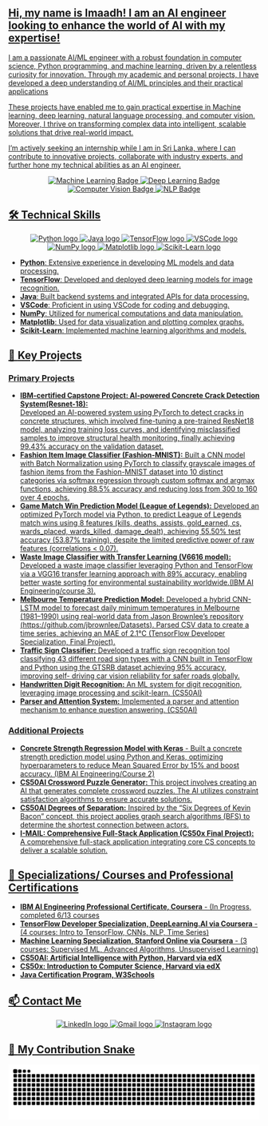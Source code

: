 <h2 align="left"><u>Hi, my name is Imaadh! I am an AI engineer looking to enhance the world of AI with my expertise!</u></h2>

<p align="left"><u>I am a passionate AI/ML engineer with a robust foundation in computer science, Python programming, and machine learning, driven by a relentless curiosity for innovation. Through my academic and personal projects, I have developed a deep understanding of AI/ML principles and their practical applications

These projects have enabled me to gain practical expertise in Machine learning, deep learning, natural language processing, and computer vision. Moreover, I thrive on transforming complex data into intelligent, scalable solutions that drive real-world impact.

I’m actively seeking an internship while I am in Sri Lanka, where I can contribute to innovative projects, collaborate with industry experts, and further hone my technical abilities as an AI engineer.

<div align="center">
  <img src="https://img.shields.io/badge/Machine%20Learning-Expert-blue" alt="Machine Learning Badge"/>
  <img src="https://img.shields.io/badge/Deep%20Learning-Expert-yellow" alt="Deep Learning Badge"/>
  <img src="https://img.shields.io/badge/Computer%20Vision-Expert-green" alt="Computer Vision Badge"/>
  <img src="https://img.shields.io/badge/NLP-Expert-red" alt="NLP Badge"/>
</div>

## 🛠️ <u>Technical Skills</u>
<div align="center">
  <img src="https://cdn.jsdelivr.net/gh/devicons/devicon/icons/python/python-original.svg" height="40" alt="Python logo" />
  <img src="https://cdn.jsdelivr.net/gh/devicons/devicon/icons/java/java-original.svg" height="40" alt="Java logo" />
  <img src="https://cdn.jsdelivr.net/gh/devicons/devicon/icons/tensorflow/tensorflow-original.svg" height="40" alt="TensorFlow logo" />
  <img src="https://cdn.jsdelivr.net/gh/devicons/devicon/icons/vscode/vscode-original.svg" height="40" alt="VSCode logo" />
  <img src="https://cdn.jsdelivr.net/gh/devicons/devicon/icons/numpy/numpy-original.svg" height="40" alt="NumPy logo" />
  <img src="https://cdn.jsdelivr.net/gh/devicons/devicon/icons/matplotlib/matplotlib-original.svg" height="40" alt="Matplotlib logo" />
  <img src="https://upload.wikimedia.org/wikipedia/commons/0/05/Scikit_learn_logo_small.svg" height="40" alt="Scikit-Learn logo" />
</div>
<ul>
  <li><b><u>Python</u></b>: Extensive experience in developing ML models and data processing.</li>
  <li><b><u>TensorFlow</u></b>: Developed and deployed deep learning models for image recognition.</li>
  <li><b><u>Java</u></b>: Built backend systems and integrated APIs for data processing.</li>
  <li><b><u>VSCode</u></b>: Proficient in using VSCode for coding and debugging.</li>
  <li><b><u>NumPy</u></b>: Utilized for numerical computations and data manipulation.</li>
  <li><b><u>Matplotlib</u></b>: Used for data visualization and plotting complex graphs.</li>
  <li><b><u>Scikit-Learn</u></b>: Implemented machine learning algorithms and models.</li>
</ul>


## 🌟 <u>Key Projects</u>

### <u>Primary Projects</u>

- **[IBM-certified Capstone Project: AI-powered Concrete Crack Detection System(Resnet-18)](https://github.com/ImaadhRenosh/IBM-certified-AI-powered-Concrete-Crack-Detection-System-Capstone-Project):**  
  Developed an AI-powered system using PyTorch to detect cracks in concrete structures, which involved fine-tuning a pre-trained ResNet18 model, analyzing training loss curves, and identifying misclassified samples to improve structural health monitoring, finally achieving 99.43% accuracy on the validation dataset.
- **[Fashion Item Image Classifier (Fashion-MNIST)](https://github.com/ImaadhRenosh/Fashion-MNIST-clothing-image-classifier):** Built a CNN model with Batch Normalization using PyTorch to classify grayscale images of fashion items from the Fashion-MNIST dataset into 10 distinct categories via softmax regression through custom softmax and argmax functions, achieving 88.5% accuracy and reducing loss from 300 to 160 over 4 epochs.
- **[Game Match Win Prediction Model (League of Legends)](https://github.com/ImaadhRenosh/Game-Match-Win-Prediction-Model-League-of-Legends-):**
  Developed an optimized PyTorch model via Python, to predict League of Legends match wins using 8 features (kills, deaths, assists, gold_earned, cs, wards_placed, wards_killed, damage_dealt), achieving 55.50% test accuracy (53.87% training), despite the limited predictive power of raw features 
(correlations < 0.07).
- **[Waste Image Classifier with Transfer Learning (V6616 model)](https://github.com/ImaadhRenosh/Waste-Image-Classifier-with-Transfer-Learning-VGG16):**
  Developed a waste image classifier leveraging Python and TensorFlow via a VGG16 transfer learning approach with 89% accuracy, enabling better waste sorting for environmental sustainability worldwide.(IBM AI Engineering/course 3).
- **<u>Melbourne Temperature Prediction Model:</u>**
  Developed a hybrid CNN-LSTM model to forecast daily minimum temperatures in Melbourne (1981–1990) using real-world data from Jason Brownlee’s repository   
  (https://github.com/jbrownlee/Datasets). Parsed CSV data to create a time series, achieving an MAE of 2.1°C (TensorFlow Developer Specialization, Final Project).
- **<u>Traffic Sign Classifier:</u>**
  Developed a traffic sign recognition tool classifying 43 different road sign types with a CNN built in TensorFlow and Python using the GTSRB dataset achieving 95% accuracy, improving self- 
  driving car vision reliability for safer roads globally.
- **<u>Handwritten Digit Recognition:</u>**
  An ML system for digit recognition, leveraging image processing and scikit-learn. (CS50AI)
- **<u>Parser and Attention System:</u>**
  Implemented a parser and attention mechanism to enhance question answering. (CS50AI)

### <u>Additional Projects</u>

- **<u>Concrete Strength Regression Model with Keras</u>** - Built a concrete strength prediction model using Python and Keras, optimizing hyperparameters to reduce Mean Squared Error by 15% and boost    accuracy. (IBM AI Engineering/Course 2) 
- **<u>CS50AI Crossword Puzzle Generator:</u>**
  This project involves creating an AI that generates complete crossword puzzles. The AI utilizes constraint satisfaction algorithms to ensure accurate      solutions.
- **<u>CS50AI Degrees of Separation:</u>**
  Inspired by the “Six Degrees of Kevin Bacon” concept, this project applies graph search algorithms (BFS) to determine the shortest connection between actors.
- **[I-MAIL: Comprehensive Full-Stack Application (CS50x Final Project)](https://github.com/ImaadhRenosh/cs50x-final-project-I-MAIL):**
  A comprehensive full-stack application integrating core CS concepts to deliver a scalable solution.


## 📜 <u>Specializations/ Courses and Professional Certifications</u>
- **<u>IBM AI Engineering Professional Certificate, Coursera</u>** - (In Progress, completed 6/13 courses
- **<u>TensorFlow Developer Specialization, DeepLearning.AI via Coursera</u>** - (4 courses: Intro to TensorFlow, CNNs, NLP, Time Series)
- **<u>Machine Learning Specialization, Stanford Online via Coursera</u>** - (3 courses: Supervised ML, Advanced Algorithms, Unsupervised Learning)
- **<u>CS50AI: Artificial Intelligence with Python, Harvard via edX</u>** 
- **<u>CS50x: Introduction to Computer Science, Harvard via edX</u>** 
- **<u>Java Certification Program, W3Schools</u>** 

## 📫 <u>Contact Me</u>
<div align="center">
  <a href="https://www.linkedin.com/in/imaadh-renosh-007aba348">
    <img src="https://img.shields.io/badge/LinkedIn-0077B5?logo=linkedin&logoColor=white&style=for-the-badge" height="35" alt="LinkedIn logo" />
  </a>
  <a href="mailto:imaadhrenosh@gmail.com">
    <img src="https://img.shields.io/badge/Gmail-D14836?logo=gmail&logoColor=white&style=for-the-badge" height="35" alt="Gmail logo" />
  </a>
  <a href="https://www.instagram.com/im44dh">
    <img src="https://img.shields.io/badge/Instagram-E4405F?logo=instagram&logoColor=white&style=for-the-badge" height="35" alt="Instagram logo" />
  </a>
</div>

## 🐍 <u>My Contribution Snake</u>
![github-snake](https://raw.githubusercontent.com/ImaadhRenosh/Github-Project-Portfolio/output/github-snake.svg)
